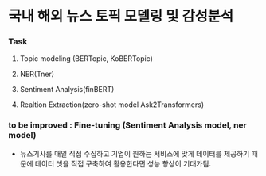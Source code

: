 # 국내 해외 뉴스 토픽 모델링 및 감성분석

### Task 
1. Topic modeling (BERTopic, KoBERTopic)

2. NER(Tner)

3. Sentiment Analysis(finBERT)

4. Realtion Extraction(zero-shot model Ask2Transformers)

### to be improved : Fine-tuning (Sentiment Analysis model, ner model)

- 뉴스기사를 매일 직접 수집하고 기업이 원하는 서비스에 맞게 데이터를 제공하기 때문에 데이터 셋을 직접 구축하여 활용한다면 성능 향상이 기대가됨.

